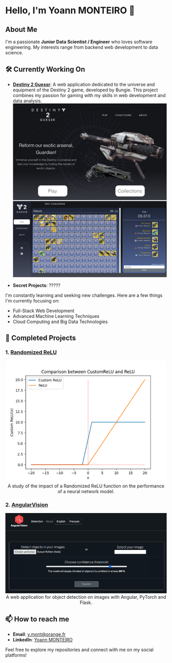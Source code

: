 # Hello, I'm Yoann MONTEIRO 👋

##  About Me

I'm a passionate **Junior Data Scientist / Engineer** who loves software engineering. My interests range from backend web development to data science.

## 🛠️ Currently Working On

- **[Destiny 2 Guessr](https://github.com/Yoannmont/Destiny-2-guessr)**: A web application dedicated to the universe and equipment of the Destiny 2 game, developed by Bungie. This project combines my passion for gaming with my skills in web development and data analysis.<br/>
![d2g_preview](Destiny_2_Guessr_preview.png)
![AngularVision](exo_challenge.png)  

- **Secret Projects**: ?????

I'm constantly learning and seeking new challenges. Here are a few things I'm currently focusing on:

- Full-Stack Web Development
- Advanced Machine Learning Techniques
- Cloud Computing and Big Data Technologies



## 🌟 Completed Projects

### 1. [Randomized ReLU](https://github.com/Yoannmont/Randomized-ReLU)
<p align="center">
<img src="CustomReLU_comparison.png" alt="Randomized ReLU"/><br/>
A study of the impact of a Randomized ReLU function on the performance of a neural network model.
</p>

### 2. [AngularVision](https://github.com/Yoannmont/AngularVizion)
<p align="center">
<img src="angularvizion.png" alt="Randomized ReLU"/><br/>
A web application for object detection on images with Angular, PyTorch and Flask.
</p>

## 📫 How to reach me

- **Email**: y.mont@orange.fr
- **LinkedIn**: [Yoann MONTEIRO](https://www.linkedin.com/in/yoann-monteiro-471321210/)


Feel free to explore my repositories and connect with me on my social platforms!
